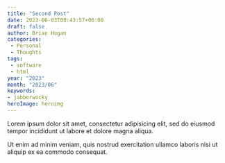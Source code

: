 ```yaml
---
title: "Second Post"
date: 2023-06-03T00:43:57+06:00
draft: false
author: Brian Hogan
categories: 
 - Personal
 - Thoughts
tags: 
 - software
 - html
year: "2023"
month: "2023/06"
keywords: 
- jabberwocky
heroImage: heroimg
---
```


Lorem ipsum dolor sit amet, consectetur adipisicing elit, sed do eiusmod tempor incididunt ut labore et dolore magna aliqua. 

<!--more-->

Ut enim ad minim veniam, quis nostrud exercitation ullamco laboris nisi ut aliquip ex ea commodo consequat.

